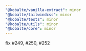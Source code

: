 ```yaml
---
"@kobalte/vanilla-extract": minor
"@kobalte/tailwindcss": minor
"@kobalte/tests": minor
"@kobalte/utils": minor
"@kobalte/core": minor
---
```


fix #249, #250, #252
